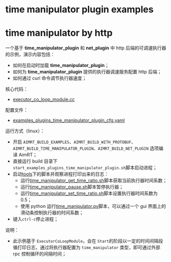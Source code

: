 # time manipulator plugin examples


# time manipulator by http



一个基于 **time_manipulator_plugin** 和 **net_plugin** 中 http 后端的可调速执行器的示例，演示内容包括：
- 如何在启动时加载 **time_manipulator_plugin**；
- 如何为 **time_manipulator_plugin** 提供的执行器调速服务配置 http 后端；
- 如何通过 curl 命令调节执行器速度；



核心代码：
- [executor_co_loop_module.cc](../../cpp/executor/module/executor_co_loop_module/executor_co_loop_module.cc)


配置文件：
- [examples_plugins_time_manipulator_plugin_cfg.yaml](./install/linux/bin/cfg/examples_plugins_time_manipulator_plugin_cfg.yaml)



运行方式（linux）：
- 开启 `AIMRT_BUILD_EXAMPLES`、`AIMRT_BUILD_WITH_PROTOBUF`、`AIMRT_BUILD_TIME_MANIPULATOR_PLUGIN`、`AIMRT_BUILD_NET_PLUGIN` 选项编译 AimRT；
- 直接运行 build 目录下`start_examples_plugins_time_manipulator_plugin.sh`脚本启动进程；
- 启动[tools](./install/linux/bin/tools)下的脚本并观察进程打印出来的日志：
  - 运行[time_manipulator_get_time_ratio.sh](./install/linux/bin/tools/time_manipulator_get_time_ratio.sh)脚本获取当前执行器时间系数；
  - 运行[time_manipulator_pause.sh](./install/linux/bin/tools/time_manipulator_pause.sh)脚本暂停执行器；
  - 运行[time_manipulator_set_time_ratio.sh](./install/linux/bin/tools/time_manipulator_set_time_ratio.sh)脚本设置执行器时间系数为 0.5；
  - 使用 python 运行[time_manipulator.py](./install/linux/bin/tools/time_manipulator.py)脚本，可以通过一个 gui 界面上的滑动条控制执行器的时间系数；
- 键入`ctrl-c`停止进程；


说明：
- 此示例基于 `ExecutorCoLoopModule`，会在 `Start`的阶段以一定的时间间隔段循打印日志，通过将执行器配置为 `time_manipulator` 类型，即可通过外部 rpc 控制循环的间隔时间；


